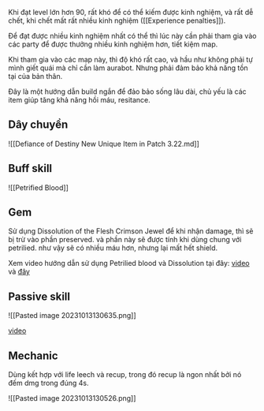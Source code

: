 Khi đạt level lớn hơn 90, rất khó để có thể kiếm được kinh nghiệm, và rất dễ chết, khi chết mất rất nhiều kinh nghiệm ([[Experience penalties]]).

Để đạt được nhiều kinh nghiệm nhất có thể thì lúc này cần phải tham gia vào các party để được thưởng nhiều kinh nghiệm hơn, tiết kiệm map.

Khi tham gia vào các map này, thì độ khó rất cao, và hầu như không phải tự mình giết quái mà chỉ cần làm aurabot. Nhưng phải đảm bảo khả năng tồn tại của bản thân.

Đây là một hướng dẫn build ngắn để đảo bảo sống lâu dài, chủ yếu là các item giúp tăng khả năng hồi máu, resitance.

## Dây chuyền

![[Defiance of Destiny New Unique Item in Patch 3.22.md]]

## Buff skill

![[Petrified Blood]]

## Gem

Sử dụng Dissolution of the Flesh Crimson Jewel để khi nhận damage, thì sẽ bị trừ vào phần preserved. và phần này sẽ được tính khi dùng chung với petrilied. như vậy sẽ có nhiều máu hơn, nhưng lại mất hết shield.

Xem video hướng dẫn sử dụng Petrilied blood và Dissolution tại đây: [video](https://www.youtube.com/watch?v=pkKzcWoSjEw&ab_channel=CaptainLance9) và [đây](https://www.youtube.com/watch?v=3Nvc43buj-8&ab_channel=Dreamcore)

## Passive skill

![[Pasted image 20231013130635.png]]

[video](https://www.youtube.com/watch?v=0H3KBRm4E2M&ab_channel=Dreamcore)

## Mechanic

Dùng kết hợp với life leech và recup, trong đó recup là ngon nhất bởi nó đếm dmg trong đúng 4s.

![[Pasted image 20231013130526.png]]
